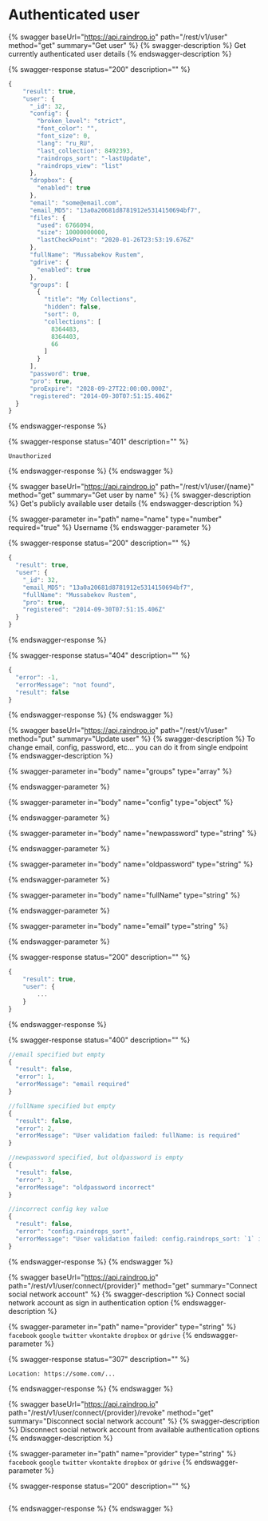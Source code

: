 # Authenticated user

{% swagger baseUrl="https://api.raindrop.io" path="/rest/v1/user" method="get" summary="Get user" %}
{% swagger-description %}
Get currently authenticated user details
{% endswagger-description %}

{% swagger-response status="200" description="" %}
```javascript
{
    "result": true,
    "user": {
      "_id": 32,
      "config": {
        "broken_level": "strict",
        "font_color": "",
        "font_size": 0,
        "lang": "ru_RU",
        "last_collection": 8492393,
        "raindrops_sort": "-lastUpdate",
        "raindrops_view": "list"
      },
      "dropbox": {
        "enabled": true
      },
      "email": "some@email.com",
      "email_MD5": "13a0a20681d8781912e5314150694bf7",
      "files": {
        "used": 6766094,
        "size": 10000000000,
        "lastCheckPoint": "2020-01-26T23:53:19.676Z"
      },
      "fullName": "Mussabekov Rustem",
      "gdrive": {
        "enabled": true
      },
      "groups": [
        {
          "title": "My Collections",
          "hidden": false,
          "sort": 0,
          "collections": [
            8364483,
            8364403,
            66
          ]
        }
      ],
      "password": true,
      "pro": true,
      "proExpire": "2028-09-27T22:00:00.000Z",
      "registered": "2014-09-30T07:51:15.406Z"
  }
}
```
{% endswagger-response %}

{% swagger-response status="401" description="" %}
```http
Unauthorized
```
{% endswagger-response %}
{% endswagger %}

{% swagger baseUrl="https://api.raindrop.io" path="/rest/v1/user/{name}" method="get" summary="Get user by name" %}
{% swagger-description %}
Get's publicly available user details
{% endswagger-description %}

{% swagger-parameter in="path" name="name" type="number" required="true" %}
Username
{% endswagger-parameter %}

{% swagger-response status="200" description="" %}
```javascript
{
  "result": true,
  "user": {
    "_id": 32,
    "email_MD5": "13a0a20681d8781912e5314150694bf7",
    "fullName": "Mussabekov Rustem",
    "pro": true,
    "registered": "2014-09-30T07:51:15.406Z"
  }
}
```
{% endswagger-response %}

{% swagger-response status="404" description="" %}
```javascript
{
  "error": -1,
  "errorMessage": "not found",
  "result": false
}
```
{% endswagger-response %}
{% endswagger %}

{% swagger baseUrl="https://api.raindrop.io" path="/rest/v1/user" method="put" summary="Update user" %}
{% swagger-description %}
To change email, config, password, etc... you can do it from single endpoint&#x20;
{% endswagger-description %}

{% swagger-parameter in="body" name="groups" type="array" %}

{% endswagger-parameter %}

{% swagger-parameter in="body" name="config" type="object" %}

{% endswagger-parameter %}

{% swagger-parameter in="body" name="newpassword" type="string" %}

{% endswagger-parameter %}

{% swagger-parameter in="body" name="oldpassword" type="string" %}

{% endswagger-parameter %}

{% swagger-parameter in="body" name="fullName" type="string" %}

{% endswagger-parameter %}

{% swagger-parameter in="body" name="email" type="string" %}

{% endswagger-parameter %}

{% swagger-response status="200" description="" %}
```javascript
{
    "result": true,
    "user": {
        ...
    }
}
```
{% endswagger-response %}

{% swagger-response status="400" description="" %}
```javascript
//email specified but empty
{
  "result": false,
  "error": 1,
  "errorMessage": "email required"
}

//fullName specified but empty
{
  "result": false,
  "error": 2,
  "errorMessage": "User validation failed: fullName: is required"
}

//newpassword specified, but oldpassword is empty
{
  "result": false,
  "error": 3,
  "errorMessage": "oldpassword incorrect"
}

//incorrect config key value
{
  "result": false,
  "error": "config.raindrops_sort",
  "errorMessage": "User validation failed: config.raindrops_sort: `1` is not a valid enum value for path `raindrops_sort`., config: Validation failed: raindrops_sort: `1` is not a valid enum value for path `raindrops_sort`."
}
```
{% endswagger-response %}
{% endswagger %}

{% swagger baseUrl="https://api.raindrop.io" path="/rest/v1/user/connect/{provider}" method="get" summary="Connect social network account" %}
{% swagger-description %}
Connect social network account as sign in authentication option
{% endswagger-description %}

{% swagger-parameter in="path" name="provider" type="string" %}
`facebook` `google` `twitter` `vkontakte` `dropbox` or `gdrive`
{% endswagger-parameter %}

{% swagger-response status="307" description="" %}
```http
Location: https://some.com/...
```
{% endswagger-response %}
{% endswagger %}

{% swagger baseUrl="https://api.raindrop.io" path="/rest/v1/user/connect/{provider}/revoke" method="get" summary="Disconnect social network account" %}
{% swagger-description %}
Disconnect social network account from available authentication options
{% endswagger-description %}

{% swagger-parameter in="path" name="provider" type="string" %}
`facebook` `google` `twitter` `vkontakte` `dropbox` or `gdrive`
{% endswagger-parameter %}

{% swagger-response status="200" description="" %}
```
```
{% endswagger-response %}
{% endswagger %}
